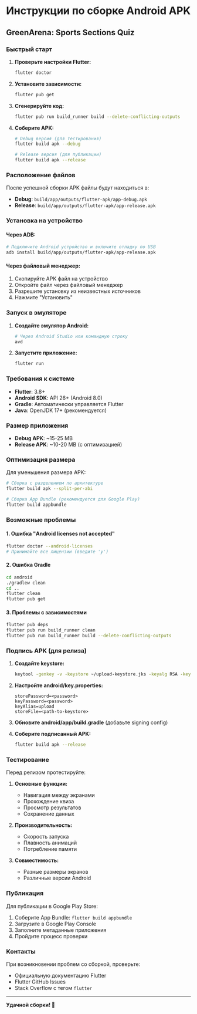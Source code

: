 # Инструкции по сборке Android APK

## GreenArena: Sports Sections Quiz

### Быстрый старт

1. **Проверьте настройки Flutter:**
   ```bash
   flutter doctor
   ```

2. **Установите зависимости:**
   ```bash
   flutter pub get
   ```

3. **Сгенерируйте код:**
   ```bash
   flutter pub run build_runner build --delete-conflicting-outputs
   ```

4. **Соберите APK:**
   ```bash
   # Debug версия (для тестирования)
   flutter build apk --debug
   
   # Release версия (для публикации)
   flutter build apk --release
   ```

### Расположение файлов

После успешной сборки APK файлы будут находиться в:

- **Debug**: `build/app/outputs/flutter-apk/app-debug.apk`
- **Release**: `build/app/outputs/flutter-apk/app-release.apk`

### Установка на устройство

#### Через ADB:
```bash
# Подключите Android устройство и включите отладку по USB
adb install build/app/outputs/flutter-apk/app-release.apk
```

#### Через файловый менеджер:
1. Скопируйте APK файл на устройство
2. Откройте файл через файловый менеджер
3. Разрешите установку из неизвестных источников
4. Нажмите "Установить"

### Запуск в эмуляторе

1. **Создайте эмулятор Android:**
   ```bash
   # Через Android Studio или командную строку
   avd
   ```

2. **Запустите приложение:**
   ```bash
   flutter run
   ```

### Требования к системе

- **Flutter**: 3.8+
- **Android SDK**: API 26+ (Android 8.0)
- **Gradle**: Автоматически управляется Flutter
- **Java**: OpenJDK 17+ (рекомендуется)

### Размер приложения

- **Debug APK**: ~15-25 MB
- **Release APK**: ~10-20 MB (с оптимизацией)

### Оптимизация размера

Для уменьшения размера APK:

```bash
# Сборка с разделением по архитектуре
flutter build apk --split-per-abi

# Сборка App Bundle (рекомендуется для Google Play)
flutter build appbundle
```

### Возможные проблемы

#### 1. Ошибка "Android licenses not accepted"
```bash
flutter doctor --android-licenses
# Принимайте все лицензии (введите 'y')
```

#### 2. Ошибка Gradle
```bash
cd android
./gradlew clean
cd ..
flutter clean
flutter pub get
```

#### 3. Проблемы с зависимостями
```bash
flutter pub deps
flutter pub run build_runner clean
flutter pub run build_runner build --delete-conflicting-outputs
```

### Подпись APK (для релиза)

1. **Создайте keystore:**
   ```bash
   keytool -genkey -v -keystore ~/upload-keystore.jks -keyalg RSA -keysize 2048 -validity 10000 -alias upload
   ```

2. **Настройте android/key.properties:**
   ```
   storePassword=<password>
   keyPassword=<password>
   keyAlias=upload
   storeFile=<path-to-keystore>
   ```

3. **Обновите android/app/build.gradle** (добавьте signing config)

4. **Соберите подписанный APK:**
   ```bash
   flutter build apk --release
   ```

### Тестирование

Перед релизом протестируйте:

1. **Основные функции:**
   - Навигация между экранами
   - Прохождение квиза
   - Просмотр результатов
   - Сохранение данных

2. **Производительность:**
   - Скорость запуска
   - Плавность анимаций
   - Потребление памяти

3. **Совместимость:**
   - Разные размеры экранов
   - Различные версии Android

### Публикация

Для публикации в Google Play Store:

1. Соберите App Bundle: `flutter build appbundle`
2. Загрузите в Google Play Console
3. Заполните метаданные приложения
4. Пройдите процесс проверки

### Контакты

При возникновении проблем со сборкой, проверьте:
- Официальную документацию Flutter
- Flutter GitHub Issues
- Stack Overflow с тегом `flutter`

---

**Удачной сборки! 🚀**
